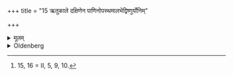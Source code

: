 +++
title = "15 ऋतुकाले दक्षिणेन पाणिनोपस्थमालभेद्विष्णुर्योनिम्"

+++

<details><summary>मूलम्</summary>

ऋतुकाले दक्षिणेन पाणिनोपस्थमालभेद्विष्णुर्योनिं कल्प यत्विति समाप्तायाम् १५
</details>

<details><summary>Oldenberg</summary>

15 [^fn_999]. At the time of her courses he should touch with his right hand her secret parts with (the verse), 'May Vishṇu make thy womb ready' (MB. I, 4, 6).

[^fn_999]: 15, 16 = II, 5, 9, 10.
</details>
